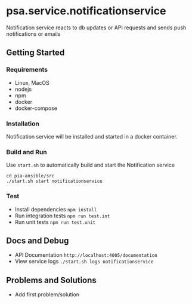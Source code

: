 # psa.service.notificationservice

Notification service reacts to db updates or API requests and sends push notifications or emails

## Getting Started

### Requirements

- Linux, MacOS
- nodejs
- npm
- docker
- docker-compose

### Installation

Notification service will be installed and started in a docker container.

### Build and Run

Use `start.sh` to automatically build and start the Notification service

```
cd pia-ansible/src
./start.sh start notificationservice
```

### Test

- Install dependencies `npm install`
- Run integration tests `npm run test.int`
- Run unit tests `npm run test.unit`

## Docs and Debug

- API Documentation `http://localhost:4005/documentation`
- View service logs `./start.sh logs notificationservice`

## Problems and Solutions

- Add first problem/solution
